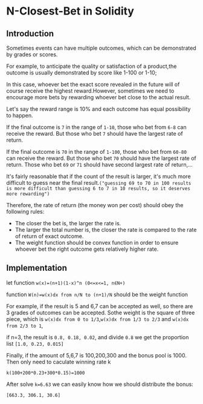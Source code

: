 # N-Closest-Bet in Solidity
## Introduction

Sometimes events can have multiple outcomes, which can be demonstrated by grades or scores.

For example, to anticipate the quality or satisfaction of a product,the outcome is usually demonstrated by score like 1-100 or 1-10;

In this case, whoever bet the exact score revealed in the future will of course receive the highest reward.However, sometimes we need to encourage more bets by rewarding whoever bet close to the actual result.

Let's say the reward range is 10% and each outcome has equal possibility to happen.

If the final outcome is `7` in the range of `1-10`, those who bet from `6-8` can receive the reward. But those who bet `7` should have the largest rate of return.

If the final outcome is `70` in the range of `1-100`, those who bet from `60-80` can receive the reward. But those who bet `70` should have the largest rate of return. Those who bet `69` or `71` should have second largest rate of return,...

It's fairly reasonable that if the count of the result is larger, it's much more difficult to guess near the final result.`("guessing 69 to 70 in 100 results is more difficult than guessing 6 to 7 in 10 results, so it deserves more rewarding")`

Therefore, the rate of return (the money won per cost) should obey the following rules:

- The closer the bet is, the larger the rate is.
- The larger the total number is, the closer the rate is compared to the rate of return of exact outcome.
- The weight function should be convex function in order to ensure whoever bet the right outcome gets relatively higher rate.

## Implementation

let function  `w(x)=(n+1)(1-x)^n (0<=x<=1, n∈N+)`

function `W(n)=w(x)dx from n/N to (n+1)/N` should be the weight function

For example, if the result is 5 and 6,7 can be accepted as well, so there are 3 grades of outcomes can be accepted. Sothe weight is the square of three piece, which is `w(x)dx from 0 to 1/3`,`w(x)dx from 1/3 to 2/3` and `w(x)dx from 2/3 to 1`,

if n=3, the result is `0.8, 0.18, 0.02`, and divide `0.8` we get the proportion list `[1.0, 0.23, 0.015]`

Finally, if the amount of 5,6,7 is 100,200,300 and the bonus pool is 1000. Then only need to caculate winning rate k

`k(100+200*0.23+300*0.15)=1000`

After solve `k=6.63`  we can easily know how we should distribute the bonus:

`[663.3, 306.1, 30.6]`
